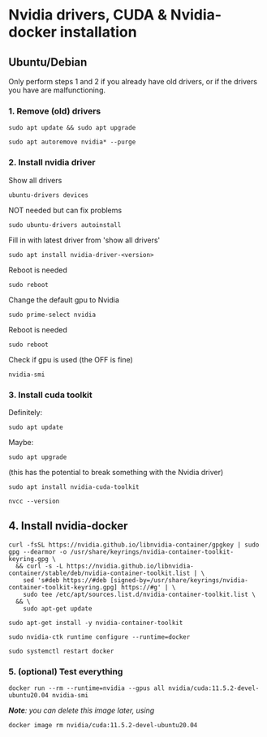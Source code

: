 # Nvidia drivers, CUDA & Nvidia-docker installation

## Ubuntu/Debian

Only perform steps 1 and 2 if you already have old drivers, or if the drivers you have are malfunctioning. 

### 1. Remove (old) drivers  

```
sudo apt update && sudo apt upgrade
```

```
sudo apt autoremove nvidia* --purge
```
  
### 2. Install nvidia driver  
Show all drivers  
```
ubuntu-drivers devices
```
  
NOT needed but can fix problems  
```
sudo ubuntu-drivers autoinstall
```
  
Fill in with latest driver from 'show all drivers'  
```
sudo apt install nvidia-driver-<version>
```
  
Reboot is needed  
```
sudo reboot
```
  
Change the default gpu to Nvidia  
```
sudo prime-select nvidia
```
  
Reboot is needed  
```
sudo reboot
```
  
Check if gpu is used (the OFF is fine)  
```
nvidia-smi
```
  
### 3. Install cuda toolkit  

Definitely:

```
sudo apt update
```

Maybe:

```
sudo apt upgrade
```
(this has the potential to break something with the Nvidia driver)
  

```
sudo apt install nvidia-cuda-toolkit
```
  

```
nvcc --version
```
  
## 4. Install nvidia-docker  
```
curl -fsSL https://nvidia.github.io/libnvidia-container/gpgkey | sudo gpg --dearmor -o /usr/share/keyrings/nvidia-container-toolkit-keyring.gpg \
  && curl -s -L https://nvidia.github.io/libnvidia-container/stable/deb/nvidia-container-toolkit.list | \
    sed 's#deb https://#deb [signed-by=/usr/share/keyrings/nvidia-container-toolkit-keyring.gpg] https://#g' | \
    sudo tee /etc/apt/sources.list.d/nvidia-container-toolkit.list \
  && \
    sudo apt-get update
```
  
    
```
sudo apt-get install -y nvidia-container-toolkit
```
  

```
sudo nvidia-ctk runtime configure --runtime=docker
```
  

```
sudo systemctl restart docker
```
  
### 5. (optional) Test everything
```
docker run --rm --runtime=nvidia --gpus all nvidia/cuda:11.5.2-devel-ubuntu20.04 nvidia-smi
```

_**Note**: you can delete this image later, using_
```
docker image rm nvidia/cuda:11.5.2-devel-ubuntu20.04
```
